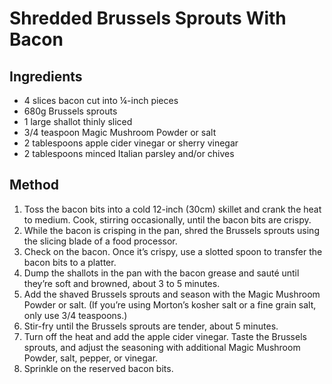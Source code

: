 # Shredded Brussels Sprouts With Bacon

## Ingredients

- 4 slices bacon cut into ¼-inch pieces
- 680g Brussels sprouts
- 1 large shallot thinly sliced
- 3/4 teaspoon Magic Mushroom Powder or salt
- 2 tablespoons apple cider vinegar or sherry vinegar
- 2 tablespoons minced Italian parsley and/or chives

## Method

1. Toss the bacon bits into a cold 12-inch (30cm) skillet and crank the heat to medium. Cook, stirring occasionally, until the bacon bits are crispy.
2. While the bacon is crisping in the pan, shred the Brussels sprouts using the slicing blade of a food processor.
3. Check on the bacon. Once it’s crispy, use a slotted spoon to transfer the bacon bits to a platter.
4. Dump the shallots in the pan with the bacon grease and sauté until they’re soft and browned, about 3 to 5 minutes.
5. Add the shaved Brussels sprouts and season with the Magic Mushroom Powder or salt. (If you’re using Morton’s kosher salt or a fine grain salt, only use 3/4 teaspoons.)
6. Stir-fry until the Brussels sprouts are tender, about 5 minutes.
7. Turn off the heat and add the apple cider vinegar. Taste the Brussels sprouts, and adjust the seasoning with additional Magic Mushroom Powder, salt, pepper, or vinegar.
8. Sprinkle on the reserved bacon bits.
